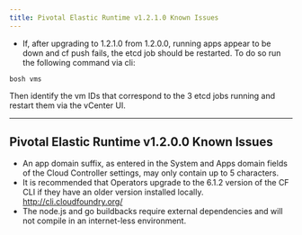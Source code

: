 ```yaml
---
title: Pivotal Elastic Runtime v1.2.1.0 Known Issues
---
```


* If, after upgrading to 1.2.1.0 from 1.2.0.0, running apps appear to be down and cf push fails, the etcd job should be restarted. To do so run the following command via cli: 
```
bosh vms
```
Then identify the vm IDs that correspond to the 3 etcd jobs running and restart them via the vCenter UI.


---
Pivotal Elastic Runtime v1.2.0.0 Known Issues
---

* An app domain suffix, as entered in the System and Apps domain fields of the Cloud Controller settings, may only contain up to 5 characters.
* It is recommended that Operators upgrade to the 6.1.2 version of the CF CLI if they have an older version installed locally. http://cli.cloudfoundry.org/
* The node.js and go buildbacks require external dependencies and will not compile in an internet-less environment. 
